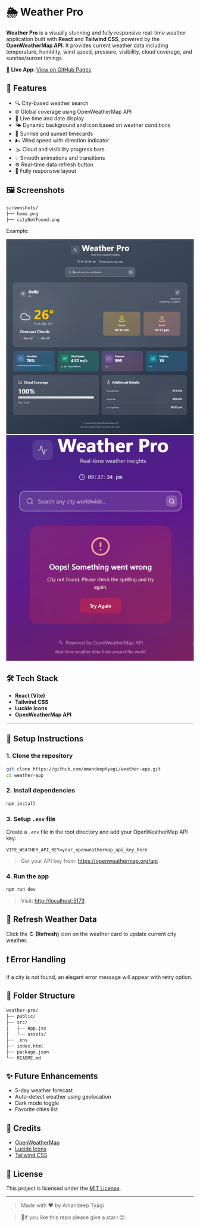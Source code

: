 # 🌦️ Weather Pro

**Weather Pro** is a visually stunning and fully responsive real-time weather application built with **React** and **Tailwind CSS**, powered by the **OpenWeatherMap API**. It provides current weather data including temperature, humidity, wind speed, pressure, visibility, cloud coverage, and sunrise/sunset timings.

🔗 **Live App**: [View on GitHub Pages](https://amandeeptyagi.github.io/weather-app/)

## 🚀 Features

- 🔍 City-based weather search  
- 🌐 Global coverage using OpenWeatherMap API  
- 📡 Live time and date display  
- 🌤️ Dynamic background and icon based on weather conditions  
- 🌅 Sunrise and sunset timecards  
- 🌬️ Wind speed with direction indicator  
- 🌫️ Cloud and visibility progress bars  
- 💡 Smooth animations and transitions  
- ⚙️ Real-time data refresh button  
- 📱 Fully responsive layout  

## 🖼️ Screenshots

```
screenshots/
├── home.png
├── cityNotFound.png
```

Example:

![Home](src/assets/homePage.png)  
![Search](src/assets/cityNotFound.png)

## 🛠️ Tech Stack

- **React (Vite)**
- **Tailwind CSS**
- **Lucide Icons**
- **OpenWeatherMap API**
---
## 🔧 Setup Instructions


### 1. Clone the repository

```bash
git clone https://github.com/amandeeptyagi/weather-app.git
cd weather-app
```

### 2. Install dependencies

```bash
npm install
```

### 3. Setup `.env` file

Create a `.env` file in the root directory and add your OpenWeatherMap API key:

```env
VITE_WEATHER_API_KEY=your_openweathermap_api_key_here
```

> Get your API key from: https://openweathermap.org/api

### 4. Run the app

```bash
npm run dev
```

> Visit: [http://localhost:5173](http://localhost:5173)

## 🔄 Refresh Weather Data

Click the **↻ (Refresh)** icon on the weather card to update current city weather.

## ❗ Error Handling

If a city is not found, an elegant error message will appear with retry option.

## 📂 Folder Structure

```
weather-pro/
├── public/
├── src/
│   ├── App.jsx
│   └── assets/
├── .env
├── index.html
├── package.json
└── README.md
```

## ✨ Future Enhancements

- 5-day weather forecast
- Auto-detect weather using geolocation
- Dark mode toggle
- Favorite cities list

## 🙏 Credits

- [OpenWeatherMap](https://openweathermap.org/)
- [Lucide Icons](https://lucide.dev/)
- [Tailwind CSS](https://tailwindcss.com/)

## 📄 License

This project is licensed under the [MIT License](LICENSE).

---

> Made with ❤️ by Amandeep Tyagi

>🙏If you like this repo please give a star⭐😊.